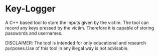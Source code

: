 # Key-Logger
A C++ based tool to store the inputs given by the victim. The tool can record any keys pressed by the victim. Therefore it is capable of storing passwords and usernames. 

DISCLAIMER:
The tool is intended for only educational and research purposes.Use of this tool in any illegal way is not advisable.

